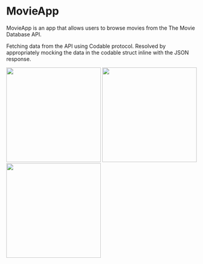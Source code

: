 # MovieApp

MovieApp is an app that allows users to browse movies from the The Movie Database API.

Fetching data from the API using Codable protocol. Resolved by appropriately mocking the data in the codable struct inline with the JSON response.

<img src="https://user-images.githubusercontent.com/56733536/102985285-fe703000-451f-11eb-848f-ab8c3a119ead.png" width=250>
<img src="https://user-images.githubusercontent.com/56733536/101335852-c794eb80-388a-11eb-960e-0fda51d1e61e.png" width=250>
<img src="https://user-images.githubusercontent.com/56733536/102985044-9588b800-451f-11eb-9a99-994ec17de713.png" width=250>
